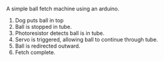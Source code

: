 A simple ball fetch machine using an arduino.

1. Dog puts ball in top
2. Ball is stopped in tube.
3. Photoresistor detects ball is in tube.
4. Servo is triggered, allowing ball to continue through tube.
5. Ball is redirected outward.
6. Fetch complete.
